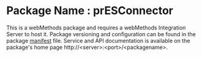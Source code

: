 # Package Name : prESConnector
This is a webMethods package and requires a webMethods Integration Server to host it. Package versioning and configuration can be found in the package [manifest](./prESConnector/manifest.v3) file. Service and API documentation is available on the package's home page http://&lt;server&gt;:&lt;port&gt;/&lt;packagename>.
